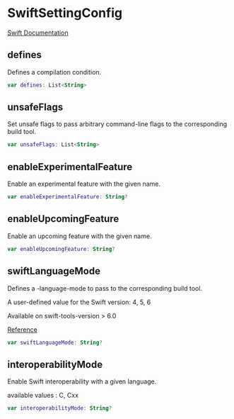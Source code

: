# SwiftSettingConfig

[Swift Documentation](https://developer.apple.com/documentation/packagedescription/swiftsetting)

## defines

Defines a compilation condition.

```kotlin
var defines: List<String>
```

## unsafeFlags

Set unsafe flags to pass arbitrary command-line flags to the corresponding build tool.

```kotlin
var unsafeFlags: List<String>
```

## enableExperimentalFeature

Enable an experimental feature with the given name.

```kotlin
var enableExperimentalFeature: String?
```

## enableUpcomingFeature

Enable an upcoming feature with the given name.

```kotlin
var enableUpcomingFeature: String?
```

## swiftLanguageMode

Defines a -language-mode to pass to the corresponding build tool.

A user-defined value for the Swift version: 4, 5, 6

Available on swift-tools-version > 6.0

[Reference](https://developer.apple.com/documentation/packagedescription/swiftlanguagemode)

```kotlin
var swiftLanguageMode: String?
```

## interoperabilityMode

Enable Swift interoperability with a given language.

available values : C, Cxx

```kotlin
var interoperabilityMode: String?
```

